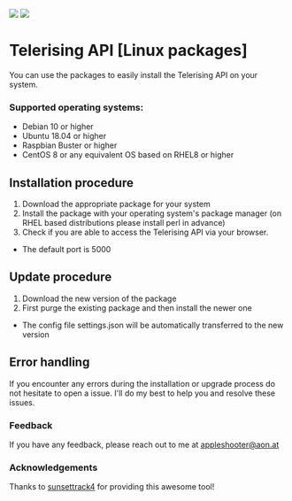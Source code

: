 
![](https://img.shields.io/badge/platform-linux--64%20%7C%20linux--arm-lightgrey)
![](https://img.shields.io/badge/python-%3E%3D%20v3-brightgreen)
# Telerising API [Linux packages]

You can use the packages to easily install the Telerising API on your system.

### Supported operating systems:
- Debian 10 or higher
- Ubuntu 18.04 or higher
- Raspbian Buster or higher
- CentOS 8 or any equivalent OS based on RHEL8 or higher

## Installation procedure
1) Download the appropriate package for your system
2) Install the package with your operating system's package manager (on RHEL based distributions please install perl in advance)
3) Check if you are able to access the Telerising API via your browser.
 - The default port is 5000

## Update procedure
1) Download the new version of the package
2) First purge the existing package and then install the newer one
 - The config file settings.json will be automatically transferred to the new version

## Error handling
If you encounter any errors during the installation or upgrade process do not hesitate to open
a issue. I'll do my best to help you and resolve these issues.
### Feedback
If you have any feedback, please reach out to me at appleshooter@aon.at


### Acknowledgements
Thanks to [sunsettrack4](https://github.com/sunsettrack4) for providing this awesome tool!
